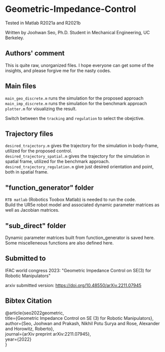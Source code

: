 # Geometric-Impedance-Control
Tested in Matlab R2021a and R2021b

Written by Joohwan Seo, Ph.D. Student in Mechanical Engineering, UC Berkeley.

## Authors' comment
This is quite raw, unorganized files. I hope everyone can get some of the insights, and please forgive me for the nasty codes.


## Main files
`main_geo_discrete.m` runs the simulation for the proposed approach \
`main_imp_discrete.m` runs the simulation for the benchmark approach \
`plotter.m` for visualizing the result.

Switch between the `tracking` and `regulation` to select the obejctive.

## Trajectory files
`desired_trajectory.m` gives the trajectory for the simulation in body-frame, utilized for the proposed control.\
`desired_trajectory_spatial.m` gives the trajectory for the simulation in spatial frame, utilized for the benchmark approach.\
`desired_trajectory_regulation.m` give just desired orientation and point, both in spatial frame. 

## "function_generator" folder
`RTB matlab` (Robotics Toobox Matlab) is needed to run the code. \
Build the UR5e robot model and associated dynamic parameter matrices as well as Jacobian matrices.

## "sub_direct" folder
Dynamic parameter matrices built from function_generator is saved here. Some miscelleneous functions are also defined here.

## Submitted to
IFAC world congress 2023:
"Geometric Impedance Control on SE(3) for Robotic Manipulators"

arxiv submitted version:
https://doi.org/10.48550/arXiv.2211.07945

## Bibtex Citation
@article{seo2022geometric, \
  title={Geometric Impedance Control on SE (3) for Robotic Manipulators},\
  author={Seo, Joohwan and Prakash, Nikhil Potu Surya and Rose, Alexander and Horowitz, Roberto},\
  journal={arXiv preprint arXiv:2211.07945},\
  year={2022}\
}
